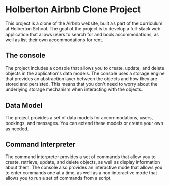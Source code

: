 # Holberton Airbnb Clone Project
This project is a clone of the Airbnb website, built as part of the curriculum at Holberton School. The goal of the project is to develop a full-stack web application that allows users to search for and book accommodations, as well as list their own accommodations for rent.

## The console
The project includes a console that allows you to create, update, and delete objects in the application's data models. The console uses a storage engine that provides an abstraction layer between the objects and how they are stored and persisted. This means that you don't need to worry about the underlying storage mechanism when interacting with the objects.

## Data Model
The project provides a set of data models for accommodations, users, bookings, and messages. You can extend these models or create your own as needed.

## Command Interpreter
The command interpreter provides a set of commands that allow you to create, retrieve, update, and delete objects, as well as display information about them. The console also provides an interactive mode that allows you to enter commands one at a time, as well as a non-interactive mode that allows you to run a set of commands from a script.
